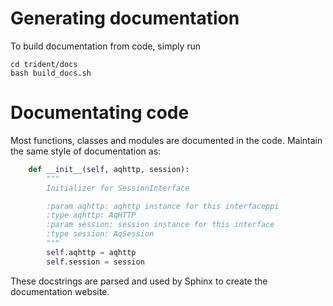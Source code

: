 # Generating documentation

To build documentation from code, simply run

```
cd trident/docs
bash build_docs.sh
```

# Documentating code

Most functions, classes and modules are documented in the code. 
Maintain the same style of documentation as:

```python
    def __init__(self, aqhttp, session):
        """
        Initializer for SessionInterface

        :param aqhttp: aqhttp instance for this interfaceppi
        :type aqhttp: AqHTTP
        :param session: session instance for this interface
        :type session: AqSession
        """
        self.aqhttp = aqhttp
        self.session = session
```

These docstrings are parsed and used by Sphinx to create the documentation
website.


